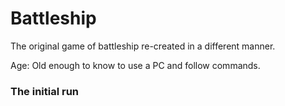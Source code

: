 # Battleship
The original game of battleship re-created in a different manner.

Age: Old enough to know to use a PC and follow commands.

### The initial run
